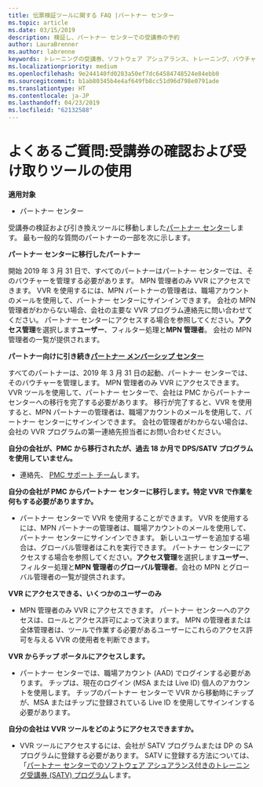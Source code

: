 ```yaml
---
title: 伝票検証ツールに関する FAQ |パートナー センター
ms.topic: article
ms.date: 03/15/2019
description: 検証し、パートナー センターでの受講券の予約
author: LauraBrenner
ms.author: labrenne
keywords: トレーニングの受講券、ソフトウェア アシュアランス、トレーニング、バウチャー、受講券の予約の検証します。
ms.localizationpriority: medium
ms.openlocfilehash: 9e244140fd0283a50ef7dc64584748524e84ebb0
ms.sourcegitcommit: b1ab80345b4e4af649fb8cc51d96d798e0791ade
ms.translationtype: HT
ms.contentlocale: ja-JP
ms.lasthandoff: 04/23/2019
ms.locfileid: "62132588"
---
```

# <a name="faq-using-the-voucher-validation-and-redemption-tool"></a>よくあるご質問:受講券の確認および受け取りツールの使用 

**適用対象**

- パートナー センター

受講券の検証および引き換えツールに移動しました[パートナー センター](https://partner.microsoft.com/en-us/pcv/dashboard/overview)します。 最も一般的な質問のパートナーの一部を次に示します。 

**パートナー センターに移行したパートナー**

 開始 2019 年 3 月 31 日で、すべてのパートナーはパートナー センターでは、そのバウチャーを管理する必要があります。 MPN 管理者のみ VVR にアクセスできます。 VVR を使用するには、MPN パートナーの管理者は、職場アカウントのメールを使用して、パートナー センターにサインインできます。 会社の MPN 管理者がわからない場合、会社の主要な VVR プログラム連絡先に問い合わせてください。  パートナー センターにアクセスする場合を参照してください。**アクセス管理**を選択します**ユーザー**、フィルター処理と**MPN 管理者**。 会社の MPN 管理者の一覧が提供されます。  

**パートナー向けに引き続き[パートナー メンバーシップ センター](https://partner.microsoft.com/)**

すべてのパートナーは、2019 年 3 月 31 日の起動、パートナー センターでは、そのバウチャーを管理します。 MPN 管理者のみ VVR にアクセスできます。 VVR ツールを使用して、パートナー センターで、会社は PMC からパートナー センターへの移行を完了する必要があります。 移行が完了すると、VVR を使用すると、MPN パートナーの管理者は、職場アカウントのメールを使用して、パートナー センターにサインインできます。 会社の管理者がわからない場合は、会社の VVR プログラムの第一連絡先担当者にお問い合わせください。  


**自分の会社が、PMC から移行されたが、過去 18 か月で DPS/SATV プログラムを使用していません。**

- 連絡先、 [PMC サポート チーム](mailto:proghelp@microsoft.com)します。 


**自分の会社が PMC からパートナー センターに移行します。特定 VVR で作業を何もする必要がありますか。** 

- パートナー センターで VVR を使用することができます。  VVR を使用するには、MPN パートナーの管理者は、職場アカウントのメールを使用して、パートナー センターにサインインできます。 新しいユーザーを追加する場合は、グローバル管理者はこれを実行できます。 パートナー センターにアクセスする場合を参照してください。**アクセス管理**を選択します**ユーザー**、フィルター処理と**MPN 管理者**の**グローバル管理者**。会社の MPN とグローバル管理者の一覧が提供されます。  

**VVR にアクセスできる、いくつかのユーザーのみ**

- MPN 管理者のみ VVR にアクセスできます。 パートナー センターへのアクセスは、ロールとアクセス許可によって決まります。 MPN の管理者または全体管理者は、ツールで作業する必要があるユーザーにこれらのアクセス許可を与える VVR の使用者を判断できます。

**VVR からチップ ポータルにアクセスします。**

- パートナー センターでは、職場アカウント (AAD) でログインする必要があります。  チップは、現在のログイン (MSA または Live ID) 個人のアカウントを使用します。  チップのパートナー センターで VVR から移動時にチップが、MSA またはチップに登録されている Live ID を使用してサインインする必要があります。

**自分の会社は VVR ツールをどのようにアクセスできますか。**

- VVR ツールにアクセスするには、会社が SATV プログラムまたは DP の SA プログラムに登録する必要があります。
SATV に登録する方法については、「[パートナー センターでのソフトウェア アシュアランス付きのトレーニング受講券 (SATV) プログラム](software-assurance-satv.md)します。
 <!--
For information on how to enroll in Software Assurance DPS programs, read [Software Assurance programs in Partner Center](software-assurance-dps.md).-->
